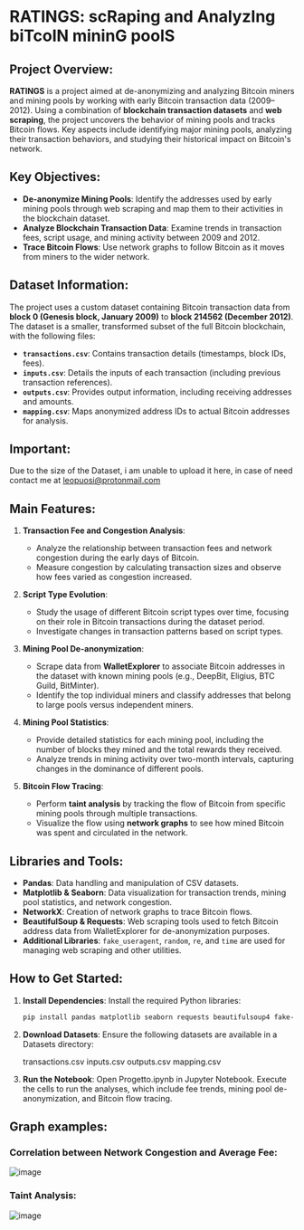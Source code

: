 # RATINGS: scRaping and AnalyzIng biTcoIN mininG poolS

## Project Overview:
**RATINGS** is a project aimed at de-anonymizing and analyzing Bitcoin miners and mining pools by working with early Bitcoin transaction data (2009–2012). Using a combination of **blockchain transaction datasets** and **web scraping**, the project uncovers the behavior of mining pools and tracks Bitcoin flows. Key aspects include identifying major mining pools, analyzing their transaction behaviors, and studying their historical impact on Bitcoin's network.

## Key Objectives:
- **De-anonymize Mining Pools**: Identify the addresses used by early mining pools through web scraping and map them to their activities in the blockchain dataset.
- **Analyze Blockchain Transaction Data**: Examine trends in transaction fees, script usage, and mining activity between 2009 and 2012.
- **Trace Bitcoin Flows**: Use network graphs to follow Bitcoin as it moves from miners to the wider network.

## Dataset Information:
The project uses a custom dataset containing Bitcoin transaction data from **block 0 (Genesis block, January 2009)** to **block 214562 (December 2012)**. The dataset is a smaller, transformed subset of the full Bitcoin blockchain, with the following files:
- **`transactions.csv`**: Contains transaction details (timestamps, block IDs, fees).
- **`inputs.csv`**: Details the inputs of each transaction (including previous transaction references).
- **`outputs.csv`**: Provides output information, including receiving addresses and amounts.
- **`mapping.csv`**: Maps anonymized address IDs to actual Bitcoin addresses for analysis.

## Important: 
Due to the size of the Dataset, i am unable to upload it here, in case of need contact me at leopuosi@protonmail.com

## Main Features:
1. **Transaction Fee and Congestion Analysis**:
   - Analyze the relationship between transaction fees and network congestion during the early days of Bitcoin.
   - Measure congestion by calculating transaction sizes and observe how fees varied as congestion increased.

2. **Script Type Evolution**:
   - Study the usage of different Bitcoin script types over time, focusing on their role in Bitcoin transactions during the dataset period.
   - Investigate changes in transaction patterns based on script types.

3. **Mining Pool De-anonymization**:
   - Scrape data from **WalletExplorer** to associate Bitcoin addresses in the dataset with known mining pools (e.g., DeepBit, Eligius, BTC Guild, BitMinter).
   - Identify the top individual miners and classify addresses that belong to large pools versus independent miners.
   
4. **Mining Pool Statistics**:
   - Provide detailed statistics for each mining pool, including the number of blocks they mined and the total rewards they received.
   - Analyze trends in mining activity over two-month intervals, capturing changes in the dominance of different pools.

5. **Bitcoin Flow Tracing**:
   - Perform **taint analysis** by tracking the flow of Bitcoin from specific mining pools through multiple transactions.
   - Visualize the flow using **network graphs** to see how mined Bitcoin was spent and circulated in the network.

## Libraries and Tools:
- **Pandas**: Data handling and manipulation of CSV datasets.
- **Matplotlib & Seaborn**: Data visualization for transaction trends, mining pool statistics, and network congestion.
- **NetworkX**: Creation of network graphs to trace Bitcoin flows.
- **BeautifulSoup & Requests**: Web scraping tools used to fetch Bitcoin address data from WalletExplorer for de-anonymization purposes.
- **Additional Libraries**: `fake_useragent`, `random`, `re`, and `time` are used for managing web scraping and other utilities.

## How to Get Started:

1. **Install Dependencies**:
   Install the required Python libraries:
   ```bash
   pip install pandas matplotlib seaborn requests beautifulsoup4 fake-useragent networkx
   ```
2. **Download Datasets**: Ensure the following datasets are available in a Datasets directory:

    transactions.csv
    inputs.csv
    outputs.csv
    mapping.csv

3. **Run the Notebook**: Open Progetto.ipynb in Jupyter Notebook. Execute the cells to run the analyses, which include fee trends, mining pool de-anonymization, and Bitcoin flow tracing.

## Graph examples:
### Correlation between Network Congestion and Average Fee:
   
![image](https://github.com/user-attachments/assets/cfcb2578-dfe9-4183-90da-05b40862be0a)

### Taint Analysis:
   
![image](https://github.com/user-attachments/assets/2a1c5c5e-988e-4443-a1b8-3f33925cf014)


